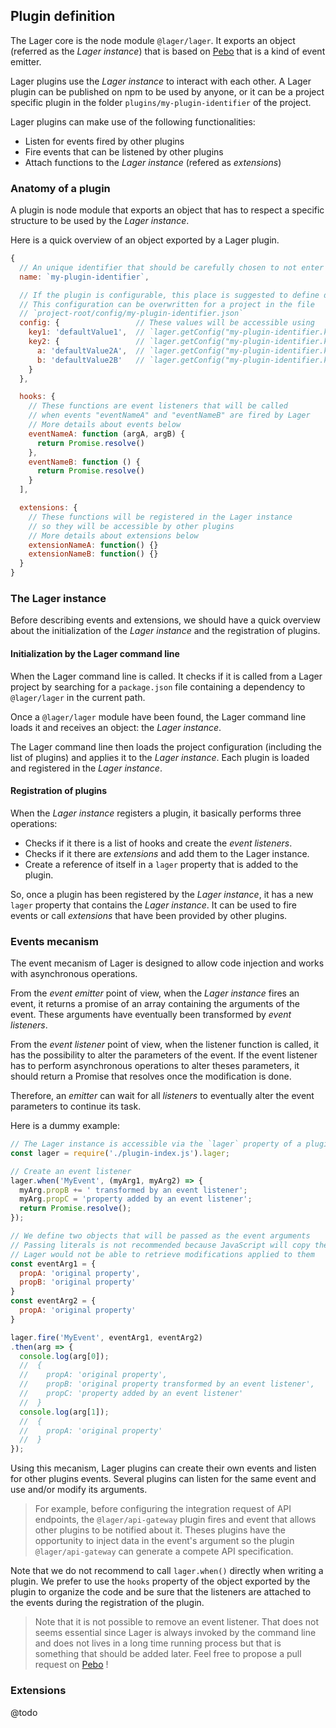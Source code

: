 ## Plugin definition

The Lager core is the node module `@lager/lager`. It exports an object (referred as the *Lager instance*) that is based on [Pebo](https://github.com/AlexisNo/pebo#readme)
that is a kind of event emitter.

Lager plugins use the *Lager instance* to interact with each other. A Lager plugin can be published on npm to be used by anyone, or it can be a project
specific plugin in the folder `plugins/my-plugin-identifier` of the project.

Lager plugins can make use of the following functionalities:

*   Listen for events fired by other plugins
*   Fire events that can be listened by other plugins
*   Attach functions to the *Lager instance* (refered as *extensions*)

### Anatomy of a plugin

A plugin is node module that exports an object that has to respect a specific structure to be used by the *Lager instance*.

Here is a quick overview of an object exported by a Lager plugin.

```javascript
{
  // An unique identifier that should be carefully chosen to not enter in conflict with other plugins
  name: `my-plugin-identifier`,

  // If the plugin is configurable, this place is suggested to define default values
  // This configuration can be overwritten for a project in the file
  // `project-root/config/my-plugin-identifier.json`
  config: {                 // These values will be accessible using
    key1: 'defaultValue1',  // `lager.getConfig("my-plugin-identifier.key1")`
    key2: {                 // `lager.getConfig("my-plugin-identifier.key2")`
      a: 'defaultValue2A',  // `lager.getConfig("my-plugin-identifier.key2.a")`
      b: 'defaultValue2B'   // `lager.getConfig("my-plugin-identifier.key2.b")`
    }
  },

  hooks: {
    // These functions are event listeners that will be called
    // when events "eventNameA" and "eventNameB" are fired by Lager
    // More details about events below
    eventNameA: function (argA, argB) {
      return Promise.resolve()
    },
    eventNameB: function () {
      return Promise.resolve()
    }
  ],

  extensions: {
    // These functions will be registered in the Lager instance
    // so they will be accessible by other plugins
    // More details about extensions below
    extensionNameA: function() {}
    extensionNameB: function() {}
  }
}
```

### The Lager instance

Before describing events and extensions, we should have a quick overview about the initialization of the *Lager instance* and the registration of plugins.

#### Initialization by the Lager command line

When the Lager command line is called. It checks if it is called from a Lager project by searching for a `package.json` file containing a dependency to
`@lager/lager` in the current path.

Once a `@lager/lager` module have been found, the Lager command line loads it and receives an object: the *Lager instance*.

The Lager command line then loads the project configuration (including the list of plugins) and applies it to the *Lager instance*. Each plugin is loaded and
registered in the *Lager instance*.

#### Registration of plugins

When the *Lager instance* registers a plugin, it basically performs three operations:

*   Checks if it there is a list of hooks and create the *event listeners*.
*   Checks if it there are *extensions* and add them to the Lager instance.
*   Create a reference of itself in a `lager` property that is added to the plugin.

So, once a plugin has been registered by the *Lager instance*, it has a new `lager` property that contains the *Lager instance*. It can be used to fire events
or call *extensions* that have been provided by other plugins.

### Events mecanism

The event mecanism of Lager is designed to allow code injection and works with asynchronous operations.

From the *event emitter* point of view, when the *Lager instance* fires an event, it returns a promise of an array containing the arguments of the event. These
arguments have eventually been transformed by *event listeners*.

From the *event listener* point of view, when the listener function is called, it has the possibility to alter the parameters of the event. If the event
listener has to perform asynchronous operations to alter theses parameters, it should return a Promise that resolves once the modification is done.

Therefore, an *emitter* can wait for all *listeners* to eventually alter the event parameters to continue its task.

Here is a dummy example:

```javascript
// The Lager instance is accessible via the `lager` property of a plugin once it has been registered
const lager = require('./plugin-index.js').lager;

// Create an event listener
lager.when('MyEvent', (myArg1, myArg2) => {
  myArg.propB += ' transformed by an event listener';
  myArg.propC = 'property added by an event listener';
  return Promise.resolve();
});

// We define two objects that will be passed as the event arguments
// Passing literals is not recommended because JavaScript will copy them when passing them as arguments
// Lager would not be able to retrieve modifications applied to them
const eventArg1 = {
  propA: 'original property',
  propB: 'original property'
}
const eventArg2 = {
  propA: 'original property'
}

lager.fire('MyEvent', eventArg1, eventArg2)
.then(arg => {
  console.log(arg[0]);
  //  {
  //    propA: 'original property',
  //    propB: 'original property transformed by an event listener',
  //    propC: 'property added by an event listener'
  //  }
  console.log(arg[1]);
  //  {
  //    propA: 'original property'
  //  }
});
```

Using this mecanism, Lager plugins can create their own events and listen for other plugins events. Several plugins can listen for the same event and
use and/or modify its arguments.

> For example, before configuring the integration request of API endpoints, the `@lager/api-gateway` plugin fires and event that allows other plugins to be
> notified about it. Theses plugins have the opportunity to inject data in the event's argument so the plugin `@lager/api-gateway` can generate a compete API
> specification.

Note that we do not recommend to call `lager.when()` directly when writing a plugin. We prefer to use the `hooks` property of the object exported by the plugin
to organize the code and be sure that the listeners are attached to the events during the registration of the plugin.

> Note that it is not possible to remove an event listener. That does not seems essential since Lager is always invoked by the command line and does not lives
> in a long time running process but that is something that should be added later. Feel free to propose a pull request on [Pebo](https://github.com/AlexisNo/pebo) !


### Extensions

@todo
